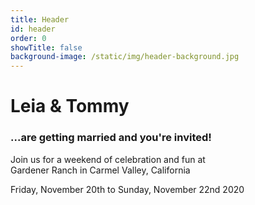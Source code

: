 ```yaml
---
title: Header
id: header
order: 0
showTitle: false
background-image: /static/img/header-background.jpg
---
```

# Leia <span>&</span> Tommy

### ...are getting married and you're invited!

Join us for a weekend of celebration and fun at  
Gardener Ranch in Carmel Valley, California

Friday, November 20th to Sunday, November 22nd 2020
